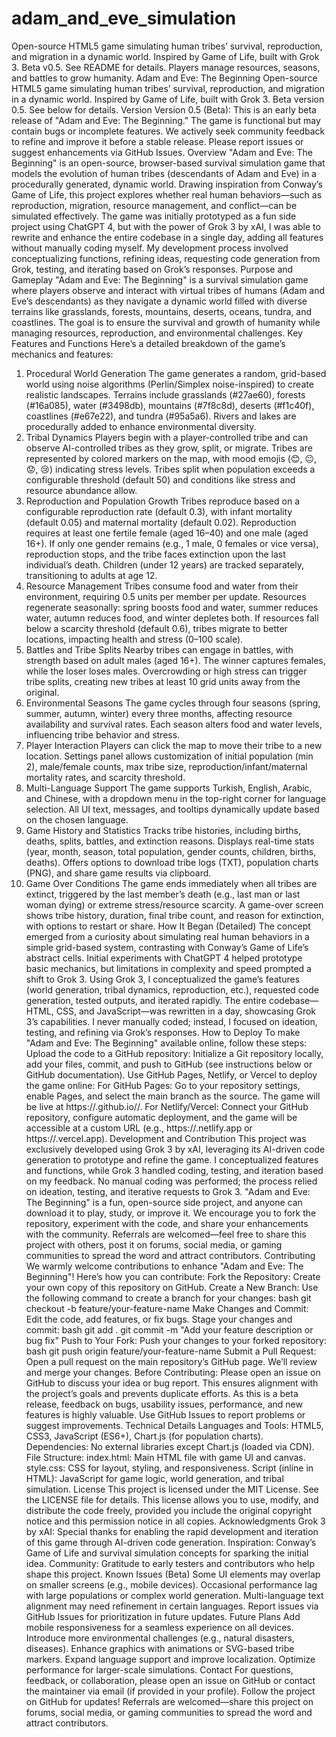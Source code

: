# adam_and_eve_simulation
Open-source HTML5 game simulating human tribes’ survival, reproduction, and migration in a dynamic world. Inspired by Game of Life, built with Grok 3. Beta v0.5. See README for details. Players manage resources, seasons, and battles to grow humanity.
Adam and Eve: The Beginning
Open-source HTML5 game simulating human tribes’ survival, reproduction, and migration in a dynamic world. Inspired by Game of Life, built with Grok 3. Beta version 0.5. See below for details.
Version
Version 0.5 (Beta): This is an early beta release of "Adam and Eve: The Beginning." The game is functional but may contain bugs or incomplete features. We actively seek community feedback to refine and improve it before a stable release. Please report issues or suggest enhancements via GitHub Issues.
Overview
"Adam and Eve: The Beginning" is an open-source, browser-based survival simulation game that models the evolution of human tribes (descendants of Adam and Eve) in a procedurally generated, dynamic world. Drawing inspiration from Conway’s Game of Life, this project explores whether real human behaviors—such as reproduction, migration, resource management, and conflict—can be simulated effectively. The game was initially prototyped as a fun side project using ChatGPT 4, but with the power of Grok 3 by xAI, I was able to rewrite and enhance the entire codebase in a single day, adding all features without manually coding myself. My development process involved conceptualizing functions, refining ideas, requesting code generation from Grok, testing, and iterating based on Grok’s responses.
Purpose and Gameplay
"Adam and Eve: The Beginning" is a survival simulation game where players observe and interact with virtual tribes of humans (Adam and Eve’s descendants) as they navigate a dynamic world filled with diverse terrains like grasslands, forests, mountains, deserts, oceans, tundra, and coastlines. The goal is to ensure the survival and growth of humanity while managing resources, reproduction, and environmental challenges.
Key Features and Functions
Here’s a detailed breakdown of the game’s mechanics and features:
1. Procedural World Generation
The game generates a random, grid-based world using noise algorithms (Perlin/Simplex noise-inspired) to create realistic landscapes.
Terrains include grasslands (#27ae60), forests (#16a085), water (#3498db), mountains (#7f8c8d), deserts (#f1c40f), coastlines (#e67e22), and tundra (#95a5a6).
Rivers and lakes are procedurally added to enhance environmental diversity.
2. Tribal Dynamics
Players begin with a player-controlled tribe and can observe AI-controlled tribes as they grow, split, or migrate.
Tribes are represented by colored markers on the map, with mood emojis (😊, 😐, 😟, 😢) indicating stress levels.
Tribes split when population exceeds a configurable threshold (default 50) and conditions like stress and resource abundance allow.
3. Reproduction and Population Growth
Tribes reproduce based on a configurable reproduction rate (default 0.3), with infant mortality (default 0.05) and maternal mortality (default 0.02).
Reproduction requires at least one fertile female (aged 16–40) and one male (aged 16+). If only one gender remains (e.g., 1 male, 0 females or vice versa), reproduction stops, and the tribe faces extinction upon the last individual’s death.
Children (under 12 years) are tracked separately, transitioning to adults at age 12.
4. Resource Management
Tribes consume food and water from their environment, requiring 0.5 units per member per update.
Resources regenerate seasonally: spring boosts food and water, summer reduces water, autumn reduces food, and winter depletes both.
If resources fall below a scarcity threshold (default 0.6), tribes migrate to better locations, impacting health and stress (0–100 scale).
5. Battles and Tribe Splits
Nearby tribes can engage in battles, with strength based on adult males (aged 16+). The winner captures females, while the loser loses males.
Overcrowding or high stress can trigger tribe splits, creating new tribes at least 10 grid units away from the original.
6. Environmental Seasons
The game cycles through four seasons (spring, summer, autumn, winter) every three months, affecting resource availability and survival rates.
Each season alters food and water levels, influencing tribe behavior and stress.
7. Player Interaction
Players can click the map to move their tribe to a new location.
Settings panel allows customization of initial population (min 2), male/female counts, max tribe size, reproduction/infant/maternal mortality rates, and scarcity threshold.
8. Multi-Language Support
The game supports Turkish, English, Arabic, and Chinese, with a dropdown menu in the top-right corner for language selection.
All UI text, messages, and tooltips dynamically update based on the chosen language.
9. Game History and Statistics
Tracks tribe histories, including births, deaths, splits, battles, and extinction reasons.
Displays real-time stats (year, month, season, total population, gender counts, children, births, deaths).
Offers options to download tribe logs (TXT), population charts (PNG), and share game results via clipboard.
10. Game Over Conditions
The game ends immediately when all tribes are extinct, triggered by the last member’s death (e.g., last man or last woman dying) or extreme stress/resource scarcity.
A game-over screen shows tribe history, duration, final tribe count, and reason for extinction, with options to restart or share.
How It Began (Detailed)
The concept emerged from a curiosity about simulating real human behaviors in a simple grid-based system, contrasting with Conway’s Game of Life’s abstract cells. Initial experiments with ChatGPT 4 helped prototype basic mechanics, but limitations in complexity and speed prompted a shift to Grok 3. Using Grok 3, I conceptualized the game’s features (world generation, tribal dynamics, reproduction, etc.), requested code generation, tested outputs, and iterated rapidly. The entire codebase—HTML, CSS, and JavaScript—was rewritten in a day, showcasing Grok 3’s capabilities. I never manually coded; instead, I focused on ideation, testing, and refining via Grok’s responses.
How to Deploy
To make "Adam and Eve: The Beginning" available online, follow these steps:
Upload the code to a GitHub repository:
Initialize a Git repository locally, add your files, commit, and push to GitHub (see instructions below or GitHub documentation).
Use GitHub Pages, Netlify, or Vercel to deploy the game online:
For GitHub Pages: Go to your repository settings, enable Pages, and select the main branch as the source. The game will be live at https://<username>.github.io/<repo-name>/.
For Netlify/Vercel: Connect your GitHub repository, configure automatic deployment, and the game will be accessible at a custom URL (e.g., https://<game-name>.netlify.app or https://<game-name>.vercel.app).
Development and Contribution
This project was exclusively developed using Grok 3 by xAI, leveraging its AI-driven code generation to prototype and refine the game. I conceptualized features and functions, while Grok 3 handled coding, testing, and iteration based on my feedback. No manual coding was performed; the process relied on ideation, testing, and iterative requests to Grok 3.
"Adam and Eve: The Beginning" is a fun, open-source side project, and anyone can download it to play, study, or improve it. We encourage you to fork the repository, experiment with the code, and share your enhancements with the community. Referrals are welcomed—feel free to share this project with others, post it on forums, social media, or gaming communities to spread the word and attract contributors.
Contributing
We warmly welcome contributions to enhance "Adam and Eve: The Beginning"! Here’s how you can contribute:
Fork the Repository:
Create your own copy of this repository on GitHub.
Create a New Branch:
Use the following command to create a branch for your changes:
bash
git checkout -b feature/your-feature-name
Make Changes and Commit:
Edit the code, add features, or fix bugs. Stage your changes and commit:
bash
git add .
git commit -m "Add your feature description or bug fix"
Push to Your Fork:
Push your changes to your forked repository:
bash
git push origin feature/your-feature-name
Submit a Pull Request:
Open a pull request on the main repository’s GitHub page. We’ll review and merge your changes.
Before Contributing:
Please open an issue on GitHub to discuss your idea or bug report. This ensures alignment with the project’s goals and prevents duplicate efforts.
As this is a beta release, feedback on bugs, usability issues, performance, and new features is highly valuable. Use GitHub Issues to report problems or suggest improvements.
Technical Details
Languages and Tools: HTML5, CSS3, JavaScript (ES6+), Chart.js (for population charts).
Dependencies: No external libraries except Chart.js (loaded via CDN).
File Structure:
index.html: Main HTML file with game UI and canvas.
style.css: CSS for layout, styling, and responsiveness.
Script (inline in HTML): JavaScript for game logic, world generation, and tribal simulation.
License
This project is licensed under the MIT License. See the LICENSE file for details. This license allows you to use, modify, and distribute the code freely, provided you include the original copyright notice and this permission notice in all copies.
Acknowledgments
Grok 3 by xAI: Special thanks for enabling the rapid development and iteration of this game through AI-driven code generation.
Inspiration: Conway’s Game of Life and survival simulation concepts for sparking the initial idea.
Community: Gratitude to early testers and contributors who help shape this project.
Known Issues (Beta)
Some UI elements may overlap on smaller screens (e.g., mobile devices).
Occasional performance lag with large populations or complex world generation.
Multi-language text alignment may need refinement in certain languages.
Report issues via GitHub Issues for prioritization in future updates.
Future Plans
Add mobile responsiveness for a seamless experience on all devices.
Introduce more environmental challenges (e.g., natural disasters, diseases).
Enhance graphics with animations or SVG-based tribe markers.
Expand language support and improve localization.
Optimize performance for larger-scale simulations.
Contact
For questions, feedback, or collaboration, please open an issue on GitHub or contact the maintainer via email (if provided in your profile). Follow the project on GitHub for updates! Referrals are welcomed—share this project on forums, social media, or gaming communities to spread the word and attract contributors.
